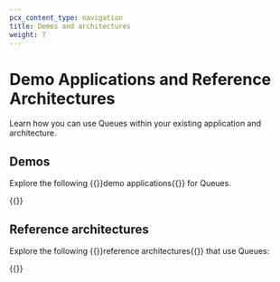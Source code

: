 ```yaml
---
pcx_content_type: navigation
title: Demos and architectures
weight: 7
---
```


# Demo Applications and Reference Architectures

Learn how you can use Queues within your existing application and architecture.

## Demos

Explore the following {{<glossary-tooltip term_id="demo application">}}demo applications{{</glossary-tooltip>}} for Queues.

{{<external-resources resource_type="apps" products="Queues">}}

## Reference architectures

Explore the following {{<glossary-tooltip term_id="reference architecture">}}reference architectures{{</glossary-tooltip>}} that use Queues:

{{<resource-by-selector products="Queues" resource_type="reference-architecture,design-guide,reference-architecture-diagram">}}
